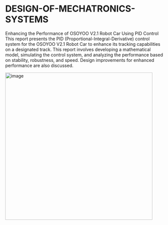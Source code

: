 # DESIGN-OF-MECHATRONICS-SYSTEMS
Enhancing the Performance of OSOYOO V2.1 Robot Car Using PID Control
This report presents the PID (Proportional-Integral-Derivative) control system for the OSOYOO V2.1 Robot Car to enhance its tracking capabilities on a designated track. This report involves developing a mathematical model, simulating the control system, and analyzing the performance based on stability, robustness, and speed. Design improvements for enhanced performance are also discussed.

<img width="468" alt="image" src="https://github.com/user-attachments/assets/f9787c59-e2c1-4531-8f07-b28c796fe406" />
